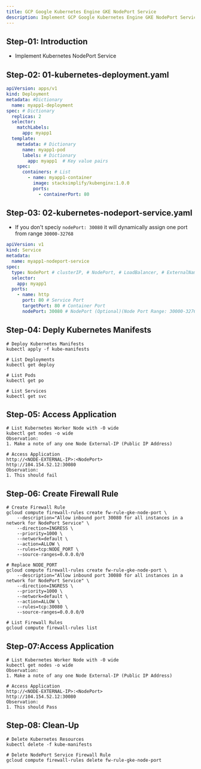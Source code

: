```yaml
---
title: GCP Google Kubernetes Engine GKE NodePort Service
description: Implement GCP Google Kubernetes Engine GKE NodePort Service
---
```


## Step-01: Introduction
- Implement Kubernetes NodePort Service 

## Step-02: 01-kubernetes-deployment.yaml
```yaml
apiVersion: apps/v1
kind: Deployment 
metadata: #Dictionary
  name: myapp1-deployment
spec: # Dictionary
  replicas: 2
  selector:
    matchLabels:
      app: myapp1
  template:  
    metadata: # Dictionary
      name: myapp1-pod
      labels: # Dictionary
        app: myapp1  # Key value pairs
    spec:
      containers: # List
        - name: myapp1-container
          image: stacksimplify/kubenginx:1.0.0
          ports: 
            - containerPort: 80      
```

## Step-03: 02-kubernetes-nodeport-service.yaml
- If you don't speciy `nodePort: 30080` it will dynamically assign one port from range `30000-32768`
```yaml
apiVersion: v1
kind: Service 
metadata:
  name: myapp1-nodeport-service
spec:
  type: NodePort # clusterIP, # NodePort, # LoadBalancer, # ExternalName
  selector:
    app: myapp1
  ports: 
    - name: http
      port: 80 # Service Port
      targetPort: 80 # Container Port
      nodePort: 30080 # NodePort (Optional)(Node Port Range: 30000-32768)
```


## Step-04: Deply Kubernetes Manifests
```t
# Deploy Kubernetes Manifests
kubectl apply -f kube-manifests

# List Deployments
kubectl get deploy

# List Pods
kubectl get po

# List Services
kubectl get svc
```

## Step-05: Access Application
```t
# List Kubernetes Worker Node with -0 wide
kubectl get nodes -o wide
Observation: 
1. Make a note of any one Node External-IP (Public IP Address)

# Access Application
http://<NODE-EXTERNAL-IP>:<NodePort>
http://104.154.52.12:30080
Observation:
1. This should fail
```

## Step-06: Create Firewall Rule
```t
# Create Firewall Rule
gcloud compute firewall-rules create fw-rule-gke-node-port \
    --description="Allow inbound port 30080 for all instances in a network for NodePort Service" \
    --direction=INGRESS \
    --priority=1000 \
    --network=default \
    --action=ALLOW \
    --rules=tcp:NODE_PORT \
    --source-ranges=0.0.0.0/0    

# Replace NODE_PORT
gcloud compute firewall-rules create fw-rule-gke-node-port \
    --description="Allow inbound port 30080 for all instances in a network for NodePort Service" \
    --direction=INGRESS \
    --priority=1000 \
    --network=default \
    --action=ALLOW \
    --rules=tcp:30080 \
    --source-ranges=0.0.0.0/0    

# List Firewall Rules
gcloud compute firewall-rules list 
```

## Step-07:Access Application
```t
# List Kubernetes Worker Node with -0 wide
kubectl get nodes -o wide
Observation: 
1. Make a note of any one Node External-IP (Public IP Address)

# Access Application
http://<NODE-EXTERNAL-IP>:<NodePort>
http://104.154.52.12:30080
Observation:
1. This should Pass
```

## Step-08: Clean-Up
```t
# Delete Kubernetes Resources
kubectl delete -f kube-manifests

# Delete NodePort Service Firewall Rule
gcloud compute firewall-rules delete fw-rule-gke-node-port
```


